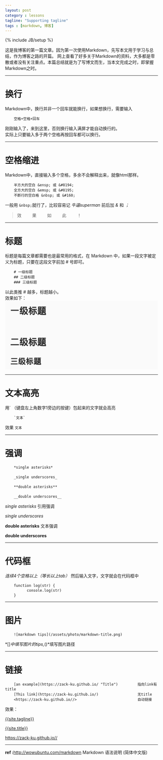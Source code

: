 ```yaml
---
layout: post
category : lessons
tagline: "Supporting tagline"
tags : [markdown, 博客]
---
```

{% include JB/setup %}

这是我博客的第一篇文章。因为第一次使用Markdown，先写本文用于学习与总结，作为博客之路的开篇。
网上查看了好多关于Markdown的资料，大多都是零散或者没有关注重点。本篇总结就是为了写博文而生，当本文完成之时，即掌握Markdown之时。


-------------

# 换行
Markdown中，换行并非一个回车就能换行，如果想换行，需要输入   

        空格+空格+回车  
        
刚刚输入了，来到这里，否则换行输入满屏才能自动换行的。  
实际上只要输入多于两个空格再按回车都可以换行。


-------------

# 空格缩进
Markdown中，直接输入多个空格，多余不会解释出来，就像html那样。

        半方大的空白 &ensp; 或 &#8194;
        全方大的空白 &emsp; 或 &#8195;
        不断行的空白格 &nbsp; 或 &#160;

一般用 `&nbsp;`就行了，比较容易记 *牛逼superman* 前后加 *&* 和 *；*
     
>效&nbsp;&nbsp;&nbsp;&nbsp;&nbsp;&nbsp;&nbsp;&nbsp;&nbsp;果&nbsp;&nbsp;&nbsp;&nbsp;&nbsp;&nbsp;&nbsp;&nbsp;&nbsp;如&nbsp;&nbsp;&nbsp;&nbsp;&nbsp;&nbsp;&nbsp;&nbsp;&nbsp;此&nbsp;&nbsp;&nbsp;&nbsp;&nbsp;&nbsp;&nbsp;&nbsp;&nbsp;！


-------------

# 标题
标题是每篇文章都需要也是最常用的格式，在 Markdown 中，如果一段文字被定义为标题，只要在这段文字前加 # 号即可。

        # 一级标题
        ## 二级标题
        ### 三级标题

以此类推 # 越多，标题越小。  
效果如下：  
![markdown title](/assets/photo/markdown-title.png)


------------

# 文本高亮
用` （键盘左上角数字1旁边的按键）包起来的文字就会高亮

        `文本`
  
效果 `文本`

------------

# 强调
        *single asterisks*

        _single underscores_

        **double asterisks**

        __double underscores__

*single asterisks*   引用强调

_single underscores_

**double asterisks** 文本强调

__double underscores__

------------

# 代码框
*连续4个空格以上（等长以上tab）* 然后输入文字，文字就会在代码框中

        function log(str) {
              console.log(str)
        }

------------

# 图片

        ![markdown tips](/assets/photo/markdown-title.png)

*[]*中填写图片的tips,*()*填写图片路径

------------

# 链接

        [an example](https://zack-ku.github.io/ "Title")         指向link有title
        [This link](https://zack-ku.github.io/)                  无title
        <https://zack-ku.github.io//>                            自动链接

效果：

[{{site.tagline}}](https://zack-ku.github.io/ "{{site.title}}")

[{{site.title}}](https://zack-ku.github.io/)

<https://zack-ku.github.io//>

------------
**ref :**<http://wowubuntu.com/markdown> Markdown 语法说明 (简体中文版)